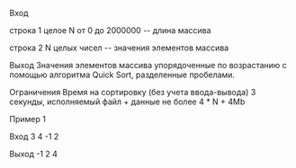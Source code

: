 Вход

строка 1
целое N от 0 до 2000000 -- длина массива

строка 2
N целых чисел -- значения элементов массива

Выход
Значения элементов массива упорядоченные по возрастанию с помощью алгоритма Quick Sort, разделенные пробелами.

Ограничения
Время на сортировку (без учета ввода-вывода) 3 секунды, исполняемый файл + данные не более 4 * N + 4Mb

Пример 1

Вход
3
4 -1 2


Выход
-1 2 4
